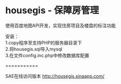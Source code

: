 housegis - 保障房管理
===========

使用百度地图API开发，实现住房项目及楼盘的标注功能  


安装：  
1.copy程序至支持PHP的服务器目录下  
2.将housegis.sql导入mysql  
3.在文件config.inc.php中修改数据库配置  

===========

SAE在线访问版本
http://housegis.sinaapp.com/
